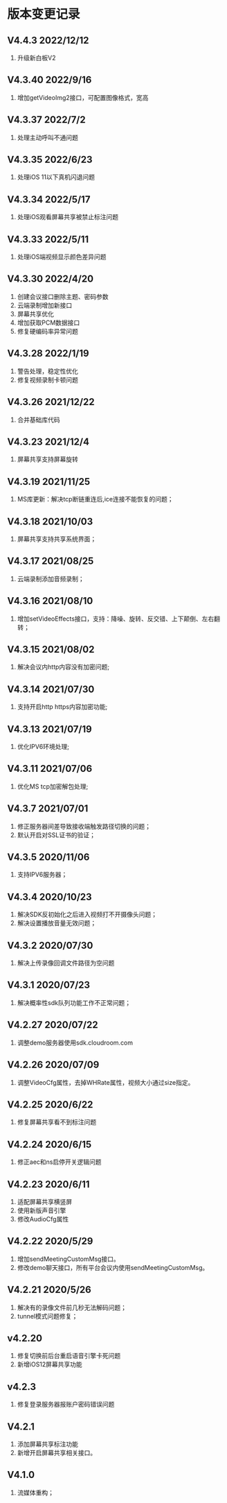# 版本变更记录 

## V4.4.3 2022/12/12
1. 升级新白板V2

## V4.3.40 2022/9/16
1. 增加getVideoImg2接口，可配置图像格式，宽高

## V4.3.37 2022/7/2
1. 处理主动呼叫不通问题

## V4.3.35 2022/6/23
1. 处理iOS 11以下真机闪退问题

## V4.3.34 2022/5/17
1. 处理iOS观看屏幕共享被禁止标注问题

## V4.3.33 2022/5/11
1. 处理iOS端视频显示颜色差异问题

## V4.3.30 2022/4/20
1. 创建会议接口删除主题、密码参数
2. 云端录制增加新接口
3. 屏幕共享优化
4. 增加获取PCM数据接口
5. 修复硬编码率异常问题

## V4.3.28 2022/1/19
1. 警告处理，稳定性优化
2. 修复视频录制卡顿问题

## V4.3.26 2021/12/22
1. 合并基础库代码

## V4.3.23 2021/12/4
1. 屏幕共享支持屏幕旋转

## V4.3.19 2021/11/25
1. MS库更新：解决tcp断链重连后,ice连接不能恢复的问题；

## V4.3.18 2021/10/03
1. 屏幕共享支持共享系统界面；

## V4.3.17 2021/08/25
1. 云端录制添加音频录制；

## V4.3.16 2021/08/10
1. 增加setVideoEffects接口，支持：降噪、旋转、反交错、上下颠倒、左右翻转；

## V4.3.15 2021/08/02
1. 解决会议内http内容没有加密问题;

## V4.3.14 2021/07/30
1. 支持开启http https内容加密功能;

## V4.3.13 2021/07/19
1. 优化IPV6环境处理;

## V4.3.11 2021/07/06
1. 优化MS tcp加密解包处理;

## V4.3.7  2021/07/01
1. 修正服务器间差导致接收端触发路径切换的问题；
2. 默认开启对SSL证书的验证；

## V4.3.5  2020/11/06
1. 支持IPV6服务器；

## V4.3.4  2020/10/23
1. 解决SDK反初始化之后进入视频打不开摄像头问题；
2. 解决设置播放音量无效问题；

## V4.3.2  2020/07/30
1. 解决上传录像回调文件路径为空问题

## V4.3.1  2020/07/23
1. 解决概率性sdk队列功能工作不正常问题；

## V4.2.27  2020/07/22
1. 调整demo服务器使用sdk.cloudroom.com

## V4.2.26  2020/07/09
1. 调整VideoCfg属性，去掉WHRate属性，视频大小通过size指定。

## V4.2.25   2020/6/22
1. 修复屏幕共享看不到标注问题

## V4.2.24   2020/6/15
1. 修正aec和ns启停开关逻辑问题

## V4.2.23   2020/6/11
1. 适配屏幕共享横竖屏
2. 使用新版声音引擎
3. 修改AudioCfg属性

## V4.2.22   2020/5/29
1. 增加sendMeetingCustomMsg接口。
2. 修改demo聊天接口，所有平台会议内使用sendMeetingCustomMsg。

## V4.2.21   2020/5/26
1. 解决有的录像文件前几秒无法解码问题；
2. tunnel模式问题修复；

## v4.2.20
1. 修复切换前后台重启语音引擎卡死问题
2. 新增iOS12屏幕共享功能

## v4.2.3
1. 修复登录服务器报账户密码错误问题

## V4.2.1
1. 添加屏幕共享标注功能
2. 新增开启屏幕共享相关接口。

## V4.1.0 
1. 流媒体重构；
